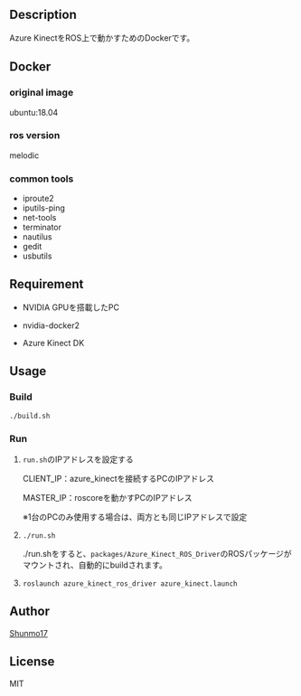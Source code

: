 ## Description

Azure KinectをROS上で動かすためのDockerです。



## Docker

### original image
ubuntu:18.04

### ros version

melodic

### common tools
* iproute2
* iputils-ping
* net-tools
* terminator
* nautilus
* gedit
* usbutils



## Requirement

- NVIDIA GPUを搭載したPC

* nvidia-docker2

* Azure Kinect DK

  

## Usage

### Build

```
./build.sh
```



### Run

1. `run.sh`のIPアドレスを設定する

   CLIENT_IP：azure_kinectを接続するPCのIPアドレス

   MASTER_IP：roscoreを動かすPCのIPアドレス

   ※1台のPCのみ使用する場合は、両方とも同じIPアドレスで設定

2. ```
   ./run.sh
   ```

   ./run.shをすると、`packages/Azure_Kinect_ROS_Driver`のROSパッケージがマウントされ、自動的にbuildされます。


3. ```
   roslaunch azure_kinect_ros_driver azure_kinect.launch
   ```



## Author

[Shunmo17](https://github.com/Shunmo17)



## License

MIT
